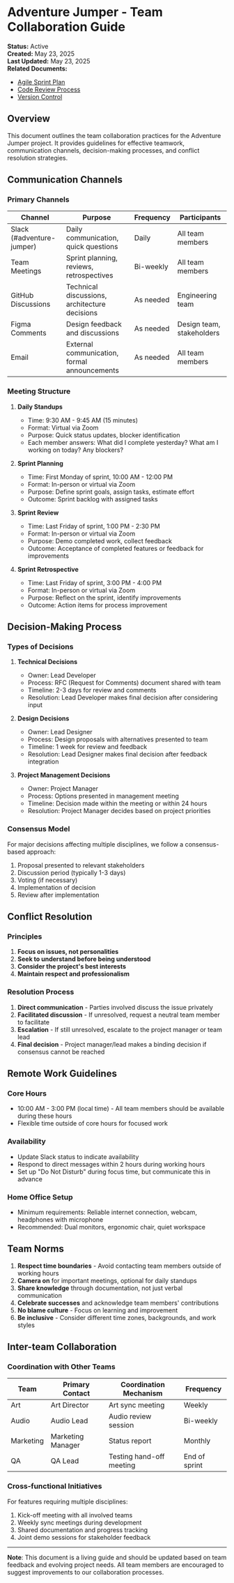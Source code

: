 # Adventure Jumper - Team Collaboration Guide

**Status:** Active  
**Created:** May 23, 2025  
**Last Updated:** May 23, 2025  
**Related Documents:**
- [Agile Sprint Plan](AgileSprintPlan.md)
- [Code Review Process](../03_Development_Process/CodeReviewProcess.md)
- [Version Control](../03_Development_Process/VersionControl.md)

## Overview

This document outlines the team collaboration practices for the Adventure Jumper project. It provides guidelines for effective teamwork, communication channels, decision-making processes, and conflict resolution strategies.

## Communication Channels

### Primary Channels

| Channel | Purpose | Frequency | Participants |
|---------|---------|-----------|-------------|
| Slack (#adventure-jumper) | Daily communication, quick questions | Daily | All team members |
| Team Meetings | Sprint planning, reviews, retrospectives | Bi-weekly | All team members |
| GitHub Discussions | Technical discussions, architecture decisions | As needed | Engineering team |
| Figma Comments | Design feedback and discussions | As needed | Design team, stakeholders |
| Email | External communication, formal announcements | As needed | All team members |

### Meeting Structure

1. **Daily Standups**
   - Time: 9:30 AM - 9:45 AM (15 minutes)
   - Format: Virtual via Zoom
   - Purpose: Quick status updates, blocker identification
   - Each member answers: What did I complete yesterday? What am I working on today? Any blockers?

2. **Sprint Planning**
   - Time: First Monday of sprint, 10:00 AM - 12:00 PM
   - Format: In-person or virtual via Zoom
   - Purpose: Define sprint goals, assign tasks, estimate effort
   - Outcome: Sprint backlog with assigned tasks

3. **Sprint Review**
   - Time: Last Friday of sprint, 1:00 PM - 2:30 PM
   - Format: In-person or virtual via Zoom
   - Purpose: Demo completed work, collect feedback
   - Outcome: Acceptance of completed features or feedback for improvements

4. **Sprint Retrospective**
   - Time: Last Friday of sprint, 3:00 PM - 4:00 PM
   - Format: In-person or virtual via Zoom
   - Purpose: Reflect on the sprint, identify improvements
   - Outcome: Action items for process improvement

## Decision-Making Process

### Types of Decisions

1. **Technical Decisions**
   - Owner: Lead Developer
   - Process: RFC (Request for Comments) document shared with team
   - Timeline: 2-3 days for review and comments
   - Resolution: Lead Developer makes final decision after considering input

2. **Design Decisions**
   - Owner: Lead Designer
   - Process: Design proposals with alternatives presented to team
   - Timeline: 1 week for review and feedback
   - Resolution: Lead Designer makes final decision after feedback integration

3. **Project Management Decisions**
   - Owner: Project Manager
   - Process: Options presented in management meeting
   - Timeline: Decision made within the meeting or within 24 hours
   - Resolution: Project Manager decides based on project priorities

### Consensus Model

For major decisions affecting multiple disciplines, we follow a consensus-based approach:
1. Proposal presented to relevant stakeholders
2. Discussion period (typically 1-3 days)
3. Voting (if necessary)
4. Implementation of decision
5. Review after implementation

## Conflict Resolution

### Principles

1. **Focus on issues, not personalities**
2. **Seek to understand before being understood**
3. **Consider the project's best interests**
4. **Maintain respect and professionalism**

### Resolution Process

1. **Direct communication** - Parties involved discuss the issue privately
2. **Facilitated discussion** - If unresolved, request a neutral team member to facilitate
3. **Escalation** - If still unresolved, escalate to the project manager or team lead
4. **Final decision** - Project manager/lead makes a binding decision if consensus cannot be reached

## Remote Work Guidelines

### Core Hours
- 10:00 AM - 3:00 PM (local time) - All team members should be available during these hours
- Flexible time outside of core hours for focused work

### Availability
- Update Slack status to indicate availability
- Respond to direct messages within 2 hours during working hours
- Set up "Do Not Disturb" during focus time, but communicate this in advance

### Home Office Setup
- Minimum requirements: Reliable internet connection, webcam, headphones with microphone
- Recommended: Dual monitors, ergonomic chair, quiet workspace

## Team Norms

1. **Respect time boundaries** - Avoid contacting team members outside of working hours
2. **Camera on** for important meetings, optional for daily standups
3. **Share knowledge** through documentation, not just verbal communication
4. **Celebrate successes** and acknowledge team members' contributions
5. **No blame culture** - Focus on learning and improvement
6. **Be inclusive** - Consider different time zones, backgrounds, and work styles

## Inter-team Collaboration

### Coordination with Other Teams

| Team | Primary Contact | Coordination Mechanism | Frequency |
|------|----------------|------------------------|-----------|
| Art | Art Director | Art sync meeting | Weekly |
| Audio | Audio Lead | Audio review session | Bi-weekly |
| Marketing | Marketing Manager | Status report | Monthly |
| QA | QA Lead | Testing hand-off meeting | End of sprint |

### Cross-functional Initiatives

For features requiring multiple disciplines:
1. Kick-off meeting with all involved teams
2. Weekly sync meetings during development
3. Shared documentation and progress tracking
4. Joint demo sessions for stakeholder feedback

---

**Note**: This document is a living guide and should be updated based on team feedback and evolving project needs. All team members are encouraged to suggest improvements to our collaboration processes.

